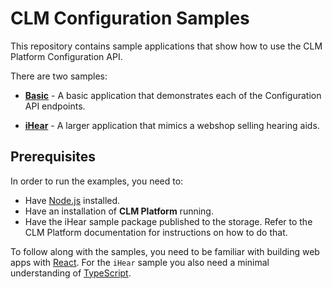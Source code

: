 # CLM Configuration Samples

This repository contains sample applications that show how to use the CLM Platform Configuration API.

There are two samples:

- **[Basic](basics/README.md)** - A basic application that demonstrates each of the Configuration API endpoints.

- **[iHear](ihear/README.md)** - A larger application that mimics a webshop selling hearing aids.

## Prerequisites

In order to run the examples, you need to:

- Have [Node.js](https://nodejs.org/en/) installed.
- Have an installation of **CLM Platform** running.
- Have the iHear sample package published to the storage. Refer to the CLM Platform documentation for instructions on how to do that.

To follow along with the samples, you need to be familiar with building web apps with [React](https://reactjs.org/). For the `iHear` sample you also need a minimal understanding of [TypeScript](https://www.typescriptlang.org/).
